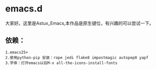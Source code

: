 # emacs.d #
  大家好。这里是Astux_Emacs,本作品是原生键位，有兴趣的可以尝试一下。
## 依赖： ##
	1.emacs25+
	2.使用python-pip 安装：rope jedi flake8 impostmagic autopep8 yapf
	3.字体：打开emacs以后M-x all-the-icons-install-fonts